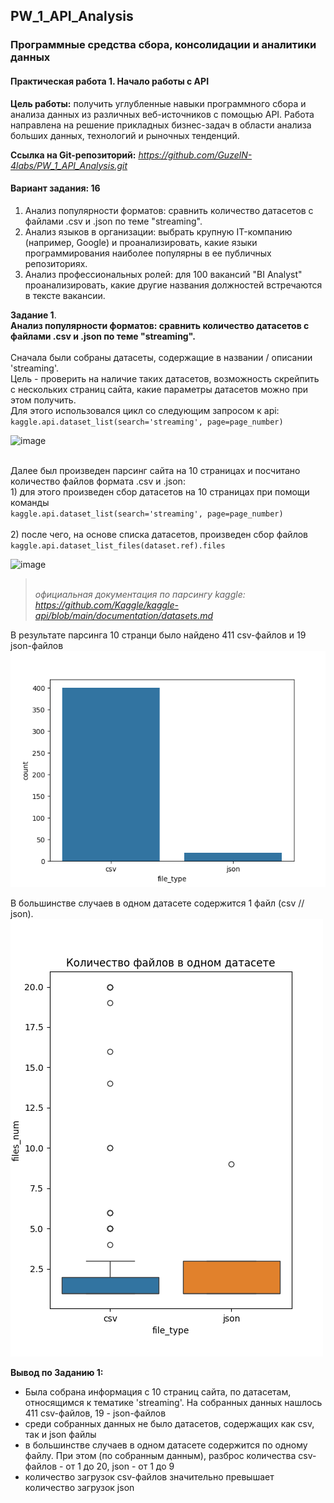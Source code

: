 ## PW_1_API_Analysis

### Программные средства сбора, консолидации и аналитики данных
#### Практическая работа 1. Начало работы с API

**Цель  работы:**
получить углубленные навыки программного сбора и анализа
данных из различных веб-источников с помощью API. Работа направлена на
решение прикладных бизнес-задач в области анализа больших данных, технологий
и рыночных тенденций.

**Ссылка на Git-репозиторий:** *https://github.com/GuzelN-4labs/PW_1_API_Analysis.git*

#### Вариант задания: 16

1. Анализ популярности форматов: сравнить количество датасетов с файлами .csv и .json по теме "streaming".
2. Анализ языков в организации: выбрать крупную IT-компанию (например, Google) и проанализировать, какие
языки программирования наиболее популярны в ее публичных репозиториях.
3. Анализ профессиональных ролей: для 100 вакансий "BI Analyst" проанализировать, какие
другие названия должностей встречаются в тексте вакансии.



**Задание 1**. **<br> Анализ популярности форматов: сравнить количество датасетов с файлами .csv и .json по теме "streaming".**
 <br><br>Сначала были собраны датасеты, содержащие в названии / описании 'streaming'. <br>Цель - проверить на наличие таких датасетов, возможность скрейпить с нескольких страниц сайта, какие параметры датасетов можно при этом получить.
 <br>Для этого использовался цикл со следующим запросом к api: `kaggle.api.dataset_list(search='streaming', page=page_number)`

 <img width="530" height="169" alt="image" src="https://github.com/user-attachments/assets/dd70fe30-29c7-40b2-9035-f8eb9de5dae5" />

<br>Далее был произведен парсинг сайта на 10 страницах и посчитано количество файлов формата .csv и .json:
<br> 1) для этого произведен сбор датасетов на 10 страницах при помощи команды <br> `kaggle.api.dataset_list(search='streaming', page=page_number)`
<br><br> 2) после чего, на основе списка датасетов, произведен сбор файлов <br> `kaggle.api.dataset_list_files(dataset.ref).files`

<img width="653" height="320" alt="image" src="https://github.com/user-attachments/assets/2d34c292-f02d-4ab7-a368-fbb4b0c066cb" />


><br>*официальная документация по парсингу kaggle:* *https://github.com/Kaggle/kaggle-api/blob/main/documentation/datasets.md*

В результате парсинга 10 странци было найдено 411 csv-файлов и 19 json-файлов
 ![image](pict_1.png)

В большинстве случаев в одном датасете содержится 1 файл (csv // json).
![image](pict_2.png)

**Вывод по Заданию 1:**
- Была собрана информация с 10 страниц сайта, по датасетам, относящимся к тематике 'streaming'. На собранных данных нашлось 411 csv-файлов, 19 - json-файлов
- среди собранных данных не было датасетов, содержащих как csv, так и json файлы
- в большинстве случаев в одном датасете содержится по одному файлу. При этом (по собранным данным), разброс количества csv-файлов - от 1 до 20, json - от 1 до 9
- количество загрузок csv-файлов значительно превышает количество загрузок json


